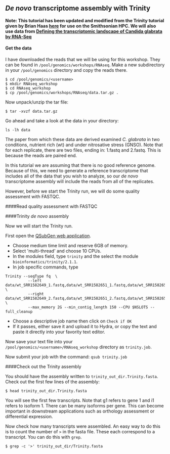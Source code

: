 ## _De novo_ transcriptome assembly with Trinity

**Note: This tutorial has been updated and modified from the Trinity tutorial given by Brian Haas [here](https://github.com/trinityrnaseq/KrumlovTrinityWorkshopJan2016/wiki/Home/e67c7a4ae4fe005866a56371ea29f15c79e8ccfb) for use on the Smithsonian HPC. We will also use data from [Defining the transcriptomic landscape of Candida glabrata by RNA-Seq](http://www.ncbi.nlm.nih.gov/pubmed/?term=25586221)**


#### Get the data

I have downloaded the reads that we will be using for this workshop. They can be found in ```/pool/genomics/workshops/RNAseq```. Make a new subdirectory in your ```/pool/genomics``` directory and copy the reads there.

```
$ cd /pool/genomics/<username>
$ mkdir RNAseq_workshop
$ cd RNAseq_workshop
$ cp /pool/genomics/workshops/RNAseq/data.tar.gz .
```

Now unpack/unzip the tar file:

```
$ tar -xvzf data.tar.gz
```

Go ahead and take a look at the data in your directory:

```
ls -lh data
```

The paper from which these data are derived examined *C. glabrata* in two conditions, nutrient rich (wt) and under nitrosative stress (GNSO). Note that for each replicate, there are two files, ending in: 1.fastq and 2.fastq. This is because the reads are paired end.

In this tutorial we are assuming that there is no good reference genome. Because of this, we need to generate a reference transcriptome that includes all of the data that you wish to analyze, so our _de novo_ transcriptome assembly will include the reads from all of the replicates.

However, before we start the Trinity run, we will do some quality assessment with FASTQC.

####Read quality assessment with FASTQC

<FASTQC>

####Trinity _de novo_ assembly

Now we will start the Trinity run.

First open the [QSubGen web application](https://hydra-3.si.edu/tools/QSubGen).

- Choose medium time limit and reserve 6GB of memory.
- Select 'multi-thread' and choose 10 CPUs.
- In the modules field, type ```trinity``` and the select the module ```bioinformatics/trinity/2.1.1```.
- In job specific commands, type 
```
Trinity --seqType fq  \
          --left data/wt_SRR1582649_1.fastq,data/wt_SRR1582651_1.fastq,data/wt_SRR1582650_1.fastq,data/GSNO_SRR1582648_1.fastq,data/GSNO_SRR1582646_1.fastq,data/GSNO_SRR1582647_1.fastq \
          --right data/wt_SRR1582649_2.fastq,data/wt_SRR1582651_2.fastq,data/wt_SRR1582650_2.fastq,data/GSNO_SRR1582648_2.fastq,data/GSNO_SRR1582646_2.fastq,data/GSNO_SRR1582647_2.fastq \
          --max_memory 2G --min_contig_length 150 --CPU $NSLOTS --full_cleanup
 ```
- Choose a descriptive job name then click on ```Check if OK```
- If it passes, either save it and upload it to Hydra, or copy the text and paste it directly into your favority text editor.

Now save your text file into your ```/pool/genomics/<username>/RNAseq_workshop``` directory as ```trinity.job```.

Now submit your job with the command: ```qsub trinity.job```

####Check out the Trinity assembly

You should have the assembly written to ```trinity_out_dir.Trinity.fasta```. Check out the first few lines of the assembly:
```
$ head trinity_out_dir.Trinity.fasta
```

You will see the first few transcripts. Note that g1 refers to gene 1 and i1 refers to isoform 1. There can be many isoforms per gene. This can become important in downstream applications such as orthology assessment or differential expression.

Now check how many transcripts were assembled. An easy way to do this is to count the number of ```>``` in the fasta file. These each correspond to a transcript. You can do this with ```grep```.
```
$ grep -c '>' trinity_out_dir/Trinity.fasta
``` 

